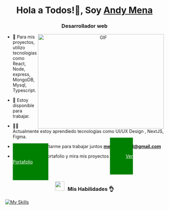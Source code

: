 
<h1 align="center">Hola a Todos!👋, Soy <a href="https://portafolio-nextjs-beta.vercel.app/" target="blank">
Andy Mena</a></h1>
<h3 align="center">Desarrollador web</h3>



<a target="_blank" align="center">
  <img align="right" top="500" height="300" width="400" alt="GIF" src="https://media3.giphy.com/media/v1.Y2lkPTc5MGI3NjExMWNuMTYzaWhkODgzcnQ2dmRlbWUxY3pxaHB4b2k4dmV0dWp0NjZ1aiZlcD12MV9pbnRlcm5hbF9naWZfYnlfaWQmY3Q9Zw/jfF6mIPumEzN9QW0kL/giphy.gif">
</a>

- 🌱 Para mis proyectos, utilizo tecnologias como React, Node, express, MongoDB, Mysql, Typescript.

- 🤝 Estoy disponible para trabajar.

- 🧑‍💻  Actualmente estoy aprendiedo tecnologias como  UI/UX Design , NextJS, Figma.

- 📧 Puedes Contactarme para trabajar juntos **menaandy198@gmail.com**

- 🌐 Accede a mi portafolio y mira mis proyectos <a href="https://portafolio-nextjs-beta.vercel.app/" style="padding: 50px; background-color: green; color: white;" target="blank">Ver Portafolio</a>
<br/>
<h3 align="center" > <img src="https://media.giphy.com/media/iY8CRBdQXODJSCERIr/giphy.gif" width="30" height="30" style="margin-right: 10px;">Mis Habilidades 👌</h3>

<p align="center">
  
  [![My Skills](https://skillicons.dev/icons?i=js,html,css,bootstrap,git,react,nodejs,mysql,tailwind,ts)](https://skillicons.dev)       

  
</p>

